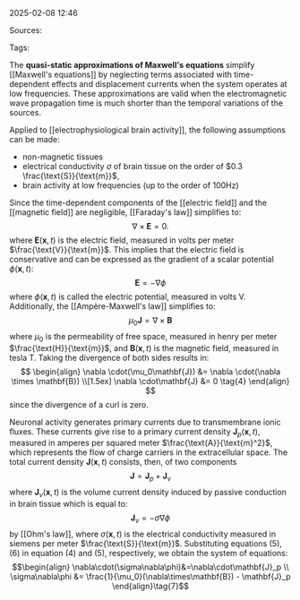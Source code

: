 2025-02-08 12:46

Sources: 

Tags:

The **quasi-static approximations of Maxwell's equations** simplify [[Maxwell's equations]] by neglecting terms associated with time-dependent effects and displacement currents when the system operates at low frequencies. These approximations are valid when the electromagnetic wave propagation time is much shorter than the temporal variations of the sources. 

Applied to [[electrophysiological brain activity]], the following assumptions can be made:
- non-magnetic tissues
- electrical conductivity $\sigma$ of brain tissue on the order of $0.3 \frac{\text{S}}{\text{m}}$,
- brain activity at low frequencies (up to the order of $100\text{Hz}$)

Since the time-dependent components of the [[electric field]] and the [[magnetic field]] are negligible, [[Faraday's law]] simplifies to: $$\nabla \times \mathbf{E} = 0.\tag{1}$$where $\mathbf{E}(\mathbf{x},t)$ is the electric field, measured in volts per meter $\frac{\text{V}}{\text{m}}$. This implies that the electric field is conservative and can be expressed as the gradient of a scalar potential $\phi(\mathbf{x},t)$: $$\mathbf{E}=-\nabla \phi\tag{2}$$where $\phi(\mathbf{x},t)$ is called the electric potential, measured in volts $\text{V}$. Additionally, the [[Ampère-Maxwell's law]] simplifies to: $$\mu_0\mathbf{J} = \nabla \times \mathbf{B}\tag{3}$$where $\mu_0$ is the permeability of free space, measured in henry per meter $\frac{\text{H}}{\text{m}}$, and $\mathbf{B}(\mathbf{x},t)$ is the magnetic field, measured in tesla $\text{T}$. Taking the divergence of both sides results in: $$
\begin{align}
\nabla \cdot(\mu_0\mathbf{J}) &= \nabla \cdot(\nabla \times \mathbf{B}) \\[1.5ex]
\nabla \cdot\mathbf{J} &= 0 \tag{4}
\end{align}
$$since the divergence of a curl is zero.

Neuronal activity generates primary currents due to transmembrane ionic fluxes. These currents give rise to a primary current density $\mathbf{J}_p(\mathbf{x},t)$, measured in amperes per squared meter $\frac{\text{A}}{\text{m}^2}$, which represents the flow of charge carriers in the extracellular space. The total current density $\mathbf{J}(\mathbf{x},t)$ consists, then, of two components $$\mathbf{J}=\mathbf{J}_p + \mathbf{J}_v\tag{5}$$where $\mathbf{J}_v(\mathbf{x},t)$ is the volume current density induced by passive conduction in brain tissue which is equal to: $$\mathbf{J}_v=-\sigma\nabla\phi\tag{6}$$by [[Ohm's law]], where $\sigma(\mathbf{x}, t)$ is the electrical conductivity measured in siemens per meter $\frac{\text{S}}{\text{m}}$. Substituting equations $(5)$, $(6)$ in equation $(4)$ and $(5)$, respectively, we obtain the system of equations: $$\begin{align}
\nabla\cdot(\sigma\nabla\phi)&=\nabla\cdot\mathbf{J}_p \\
\sigma\nabla\phi &= \frac{1}{\mu_0}(\nabla\times\mathbf{B}) - \mathbf{J}_p 
\end{align}\tag{7}$$